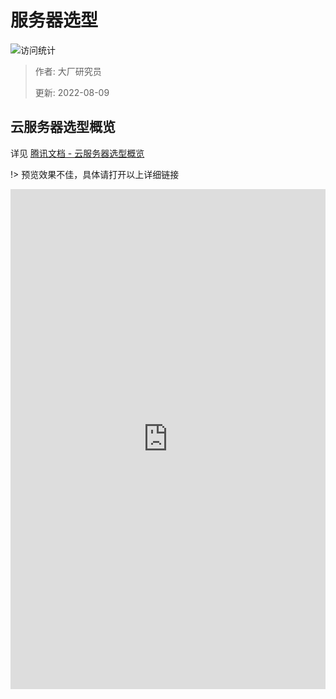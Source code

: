 # 服务器选型

![访问统计](https://visitor-badge.glitch.me/badge?page_id=senlypan.cloudgaming.03-server-selection&left_color=blue&right_color=red)

> 作者: 大厂研究员
>
> 更新: 2022-08-09


## 云服务器选型概览

详见 [腾讯文档 - 云服务器选型概览](https://docs.qq.com/sheet/DV1NZV01YS3hIZHFk)

!> 预览效果不佳，具体请打开以上详细链接

<iframe id="embed_dom" name="embed_dom" frameborder="0" style="display:block;width:100%; height:800px;" 
src="https://docs.qq.com/sheet/DV1NZV01YS3hIZHFk"></iframe> 



